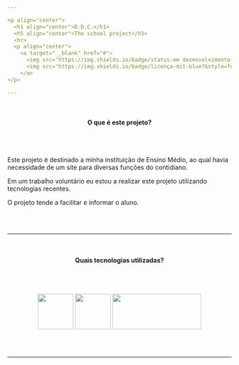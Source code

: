 ```yaml
---

<p align="center">
  <h1 align="center">D.D.C.</h1>
  <h5 align="center">The school project</h5>
  <hr>
  <p align="center">
    <a target="__blank" href="#">
      <img src="https://img.shields.io/badge/status-em desenvolvimento-red?&style=for-the-badge"/>
      <img src="https://img.shields.io/badge/licença-mit-blue?&style=for-the-badge"/>
    </a>
</p>

---
```


<br>

<h4 align="center">O que é este projeto?</h4>

<br>
<br>

Este projeto é destinado a minha instituição de Ensino Médio, ao qual havia necessidade de um site para diversas funções do contidiano.

Em um trabalho voluntário eu estou a realizar este projeto utilizando tecnologias recentes.

O projeto tende a facilitar e informar o aluno.

<br>
<br>


---

<br>

<h4 align="center">Quais tecnologias utilizadas?</h4>

<br>
<br>

<p align="center">
	<img src="https://upload.wikimedia.org/wikipedia/commons/9/9a/Laravel.svg" align="center" width="80px" height="80px">
	<img src="https://upload.wikimedia.org/wikipedia/commons/b/b2/Bootstrap_logo.svg" align="center" width="80px" height="80px">
	<img src="https://upload.wikimedia.org/wikipedia/commons/6/68/Mariadb-seal-browntext.svg" align="center" width="200px" height="80px">

</p>

<br>
<br>

---
